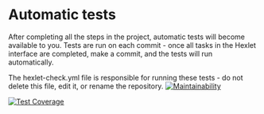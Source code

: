 # Automatic tests

After completing all the steps in the project, automatic tests will become available to you. Tests are run on each commit - once all tasks in the Hexlet interface are completed, make a commit, and the tests will run automatically.

The hexlet-check.yml file is responsible for running these tests - do not delete this file, edit it, or rename the repository.
[![Maintainability](https://api.codeclimate.com/v1/badges/46bf22b6a57605779126/maintainability)](https://codeclimate.com/github/hexlet-net/frontend-project-44/maintainability)

[![Test Coverage](https://api.codeclimate.com/v1/badges/46bf22b6a57605779126/test_coverage)](https://codeclimate.com/github/hexlet-net/frontend-project-44/test_coverage)
